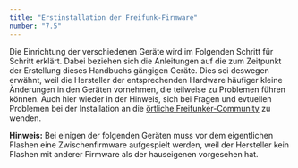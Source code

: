 ```yaml
---
title: "Erstinstallation der Freifunk-Firmware"
number: "7.5"
---
```


Die Einrichtung der verschiedenen Geräte wird im Folgenden Schritt für Schritt erklärt. Dabei beziehen sich die Anleitungen auf die zum Zeitpunkt der Erstellung dieses Handbuchs gängigen Geräte. Dies sei deswegen erwähnt, weil die Hersteller der entsprechenden Hardware häufiger kleine Änderungen in den Geräten vornehmen, die teilweise zu Problemen führen können. Auch hier wieder in der Hinweis, sich bei Fragen und evtuellen Problemen bei der Installation an die [örtliche Freifunker-Community](https://freifunk.net/wie-mache-ich-mit/community-finden/) zu wenden.

**Hinweis:** Bei einigen der folgenden Geräten muss vor dem eigentlichen Flashen eine Zwischenfirmware aufgespielt werden, weil der Hersteller kein Flashen mit anderer Firmware als der hauseigenen vorgesehen hat.
